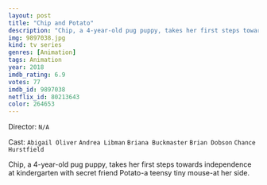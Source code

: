 ```yaml
---
layout: post
title: "Chip and Potato"
description: "Chip, a 4-year-old pug puppy, takes her first steps towards independence at kindergarten with secret friend Potato-a teensy tiny mouse-at her side..."
img: 9897038.jpg
kind: tv series
genres: [Animation]
tags: Animation 
year: 2018
imdb_rating: 6.9
votes: 77
imdb_id: 9897038
netflix_id: 80213643
color: 264653
---
```

Director: `N/A`  

Cast: `Abigail Oliver` `Andrea Libman` `Briana Buckmaster` `Brian Dobson` `Chance Hurstfield` 

Chip, a 4-year-old pug puppy, takes her first steps towards independence at kindergarten with secret friend Potato-a teensy tiny mouse-at her side.
